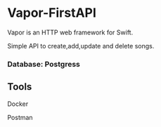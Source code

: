 # Vapor-FirstAPI
Vapor is an HTTP web framework for Swift.

Simple API to create,add,update and delete songs.

### Database: Postgress

## Tools
Docker

Postman
